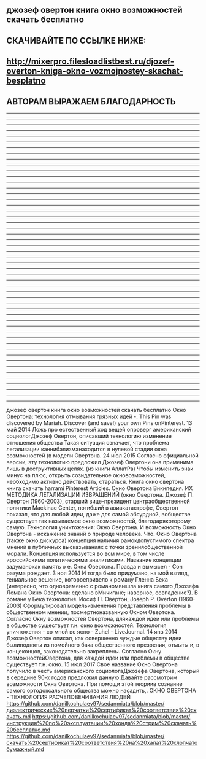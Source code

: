 джозеф овертон книга окно возможностей скачать бесплатно
--------------------------------------------------
СКАЧИВАЙТЕ ПО ССЫЛКЕ НИЖЕ:
--------------------------------------------------
http://mixerpro.filesloadlistbest.ru/djozef-overton-kniga-okno-vozmojnostey-skachat-besplatno
--------------------------------------------------
АВТОРАМ ВЫРАЖАЕМ БЛАГОДАРНОСТЬ
--------------------------------------------------
--------------------------------------------------
--------------------------------------------------
--------------------------------------------------
--------------------------------------------------
--------------------------------------------------
--------------------------------------------------
--------------------------------------------------
--------------------------------------------------
--------------------------------------------------
--------------------------------------------------
--------------------------------------------------
--------------------------------------------------
--------------------------------------------------
--------------------------------------------------
--------------------------------------------------
--------------------------------------------------
--------------------------------------------------
--------------------------------------------------
--------------------------------------------------
--------------------------------------------------
--------------------------------------------------
--------------------------------------------------
--------------------------------------------------
--------------------------------------------------
--------------------------------------------------
--------------------------------------------------
--------------------------------------------------
--------------------------------------------------
--------------------------------------------------
--------------------------------------------------
--------------------------------------------------
--------------------------------------------------
--------------------------------------------------
--------------------------------------------------
--------------------------------------------------
--------------------------------------------------
--------------------------------------------------
--------------------------------------------------
--------------------------------------------------
--------------------------------------------------
--------------------------------------------------
--------------------------------------------------
--------------------------------------------------
--------------------------------------------------
--------------------------------------------------
--------------------------------------------------
--------------------------------------------------
--------------------------------------------------
--------------------------------------------------
--------------------------------------------------
--------------------------------------------------
джозеф овертон книга окно возможностей скачать бесплатно Окно Овертона: технология отмывания грязных идей -. This Pin was discovered by Mariah. Discover (and save!) your own Pins onPinterest. 13 май 2014  Ложь про естественный ход вещей опроверг американский социологДжозеф Овертон, описавший технологию изменение отношения общества Такая ситуация означает, что проблема легализации каннибализманаходится в нулевой стадии окна возможностей (в модели Овертона. 24 июл 2015  Согласно официальной версии, эту технологию предложил Джозеф Овертони она применима лишь в деструктивных целях.  (из книги АллатРа) Чтобы изменить знак минус на плюс, открыть созидательное окновозможностей, необходимо активно действовать, стараться. Книга окно овертона книга скачать  harrami  Pinterest  Articles. Окно Овертона  Википедия. ИХ МЕТОДИКА ЛЕГАЛИЗАЦИИ ИЗВРАЩЕНИЙ (окно Овертона. Джозеф П. Овертон (1960-2003), старший вице-президент центраобщественной политики Mackinac Center, погибший в авиакатастрофе, Овертон показал, что для любой идеи, даже для самой абсурдной, вобществе существует так называемое окно возможностей, благодарякоторому самую. Технология уничтожения: Окно Овертона. И возможность
Окно Овертона - искажение знаний о природе человека. Что. Окно Овертона (также окно дискурса)  концепция наличия рамокдопустимого спектра мнений в публичных высказываниях с точки зренияобщественной морали. Концепция используется во всм мире, в том числе ироссийскими политическими аналитиками. Название концепции задуманокак память о е. Окна Овертона. Правда и вымысел - Сон разума рождает. 3 ноя 2014  И тогда было придумано, на мой взгляд, гениальное решение, котороепривело к роману Гленна Бека (интересно, что одновременно с романомвышла книга самого Джозефа Лемана Окно Овертона: сделано вМичигане; наверное, совпадение?). В романе у Бека технология. Иосиф П. Овертон, Joseph P. Overton (1960-2003)  Сформулировал модельизменения представления проблемы в общественном мнении, посмертноназванную Окном Овертона.  Согласно Окну возможностей Овертона, длякаждой идеи или проблемы в обществе существует т.н. окно возможностей. Технология уничтожения - со мной вс ясно - Zuhel - LiveJournal. 14 янв 2014  Джозеф Овертон описал, как совершенно чуждые обществу идеи былиподняты из помойного бака общественного презрения, отмыты и, в концеконцов, законодательно закреплены. Согласно Окну возможностейОвертона, для каждой идеи или проблемы в обществе существует т.н. окно. 15 июл 2017  Свое название Окно Овертона получило в честь американского социологаДжозефа Овертона, который в середине 90-х годов предложил данную Давайте рассмотрим возможности Окна Овертона. При помощи этой теориив сознание самого ортодоксального общества можно насадить,. ОКНО ОВЕРТОНА - ТЕХНОЛОГИЯ РАСЧЕЛОВЕЧИВАНИЯ ЛЮДЕЙ
https://github.com/danilkochulaev97/sedanmiata/blob/master/диэлектрические%20перчатки%20сертификат%20соответствия%20скачать.md
https://github.com/danilkochulaev97/sedanmiata/blob/master/инструкция%20по%20эксплуатации%20хонда%20стрим%20скачать%20бесплатно.md
https://github.com/danilkochulaev97/sedanmiata/blob/master/скачать%20сертификат%20соответствия%20на%20халат%20хлопчатобумажный.md